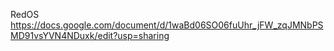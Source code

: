 RedOS https://docs.google.com/document/d/1waBd06SO06fuUhr_jFW_zqJMNbPSMD91vsYVN4NDuxk/edit?usp=sharing
